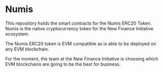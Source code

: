 # Numis
This repository holds the smart contracts for the Numis ERC20 Token. Numis is the native cryptocurrency token for the New Finance Initiative ecosystem. 

The Numis ERC20 token is EVM compatible as is able to be deployed on any EVM blockchain. 

For the moment, the team at the New Finance Initiative is choosing which EVM blockchains are going to be the best for business.

